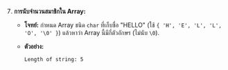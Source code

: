 7.  **การนับจำนวนสมาชิกใน Array:**
    
    -   **โจทย์:** กำหนด Array ชนิด `char` ที่เก็บชื่อ "HELLO" (ใช้ `{ 'H', 'E', 'L', 'L', 'O', '\0' }`) แล้วหาว่า Array นี้มีกี่ตัวอักษร (ไม่นับ `\0`).
        
    -   **ตัวอย่าง:**
        
        ```
        Length of string: 5
        
        ```